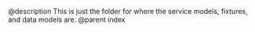 @description This is just the folder for where the service models, fixtures, and data models are.
@parent index